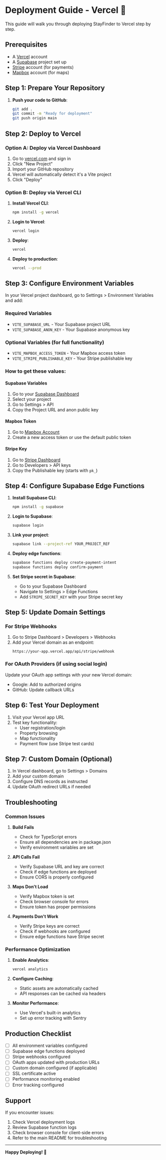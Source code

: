 
# Deployment Guide - Vercel 🚀

This guide will walk you through deploying StayFinder to Vercel step by step.

## Prerequisites

- A [Vercel](https://vercel.com) account
- A [Supabase](https://supabase.com) project set up
- [Stripe](https://stripe.com) account (for payments)
- [Mapbox](https://mapbox.com) account (for maps)

## Step 1: Prepare Your Repository

1. **Push your code to GitHub**:
   ```bash
   git add .
   git commit -m "Ready for deployment"
   git push origin main
   ```

## Step 2: Deploy to Vercel

### Option A: Deploy via Vercel Dashboard

1. Go to [vercel.com](https://vercel.com) and sign in
2. Click "New Project"
3. Import your GitHub repository
4. Vercel will automatically detect it's a Vite project
5. Click "Deploy"

### Option B: Deploy via Vercel CLI

1. **Install Vercel CLI**:
   ```bash
   npm install -g vercel
   ```

2. **Login to Vercel**:
   ```bash
   vercel login
   ```

3. **Deploy**:
   ```bash
   vercel
   ```

4. **Deploy to production**:
   ```bash
   vercel --prod
   ```

## Step 3: Configure Environment Variables

In your Vercel project dashboard, go to Settings > Environment Variables and add:

### Required Variables
- `VITE_SUPABASE_URL` - Your Supabase project URL
- `VITE_SUPABASE_ANON_KEY` - Your Supabase anonymous key

### Optional Variables (for full functionality)
- `VITE_MAPBOX_ACCESS_TOKEN` - Your Mapbox access token
- `VITE_STRIPE_PUBLISHABLE_KEY` - Your Stripe publishable key

### How to get these values:

#### Supabase Variables
1. Go to your [Supabase Dashboard](https://app.supabase.com)
2. Select your project
3. Go to Settings > API
4. Copy the Project URL and anon public key

#### Mapbox Token
1. Go to [Mapbox Account](https://account.mapbox.com)
2. Create a new access token or use the default public token

#### Stripe Key
1. Go to [Stripe Dashboard](https://dashboard.stripe.com)
2. Go to Developers > API keys
3. Copy the Publishable key (starts with `pk_`)

## Step 4: Configure Supabase Edge Functions

1. **Install Supabase CLI**:
   ```bash
   npm install -g supabase
   ```

2. **Login to Supabase**:
   ```bash
   supabase login
   ```

3. **Link your project**:
   ```bash
   supabase link --project-ref YOUR_PROJECT_REF
   ```

4. **Deploy edge functions**:
   ```bash
   supabase functions deploy create-payment-intent
   supabase functions deploy confirm-payment
   ```

5. **Set Stripe secret in Supabase**:
   - Go to your Supabase Dashboard
   - Navigate to Settings > Edge Functions
   - Add `STRIPE_SECRET_KEY` with your Stripe secret key

## Step 5: Update Domain Settings

### For Stripe Webhooks
1. Go to Stripe Dashboard > Developers > Webhooks
2. Add your Vercel domain as an endpoint:
   ```
   https://your-app.vercel.app/api/stripe/webhook
   ```

### For OAuth Providers (if using social login)
Update your OAuth app settings with your new Vercel domain:
- Google: Add to authorized origins
- GitHub: Update callback URLs

## Step 6: Test Your Deployment

1. Visit your Vercel app URL
2. Test key functionality:
   - User registration/login
   - Property browsing
   - Map functionality
   - Payment flow (use Stripe test cards)

## Step 7: Custom Domain (Optional)

1. In Vercel dashboard, go to Settings > Domains
2. Add your custom domain
3. Configure DNS records as instructed
4. Update OAuth redirect URLs if needed

## Troubleshooting

### Common Issues

1. **Build Fails**
   - Check for TypeScript errors
   - Ensure all dependencies are in package.json
   - Verify environment variables are set

2. **API Calls Fail**
   - Verify Supabase URL and key are correct
   - Check if edge functions are deployed
   - Ensure CORS is properly configured

3. **Maps Don't Load**
   - Verify Mapbox token is set
   - Check browser console for errors
   - Ensure token has proper permissions

4. **Payments Don't Work**
   - Verify Stripe keys are correct
   - Check if webhooks are configured
   - Ensure edge functions have Stripe secret

### Performance Optimization

1. **Enable Analytics**:
   ```bash
   vercel analytics
   ```

2. **Configure Caching**:
   - Static assets are automatically cached
   - API responses can be cached via headers

3. **Monitor Performance**:
   - Use Vercel's built-in analytics
   - Set up error tracking with Sentry

## Production Checklist

- [ ] All environment variables configured
- [ ] Supabase edge functions deployed
- [ ] Stripe webhooks configured
- [ ] OAuth apps updated with production URLs
- [ ] Custom domain configured (if applicable)
- [ ] SSL certificate active
- [ ] Performance monitoring enabled
- [ ] Error tracking configured

## Support

If you encounter issues:
1. Check Vercel deployment logs
2. Review Supabase function logs
3. Check browser console for client-side errors
4. Refer to the main README for troubleshooting

---

**Happy Deploying! 🎉**
